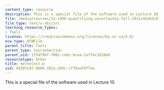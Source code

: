 ```yaml
---
content_type: resource
description: This is a special file of the software used in Lecture 10.
file: /media/courses/12-s990-quantifying-uncertainty-fall-2012/dd283c8788062b2a293ccf78aaf07fea_kernelest.m
file_type: text/x-objcsrc
learning_resource_types:
- Tools
license: https://creativecommons.org/licenses/by-nc-sa/4.0/
ocw_type: OCWFile
parent_title: Tools
parent_type: CourseSection
parent_uid: 175df96f-7082-ce6c-bcea-2a7f4c1818e0
resourcetype: Other
title: kernelest.m
uid: dd283c87-8806-2b2a-293c-cf78aaf07fea
---
```

This is a special file of the software used in Lecture 10.
